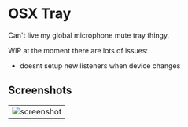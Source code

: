 # OSX Tray

Can't live my global microphone mute tray thingy.

WIP at the moment there are lots of issues:
- doesnt setup new listeners when device changes

## Screenshots
<table>
 <tr>
  <td><img src="https://raw.githubusercontent.com/iphands/osxtray/main/assets/screenshot.png" alt="screenshot"></td>
 </tr>
</table>
